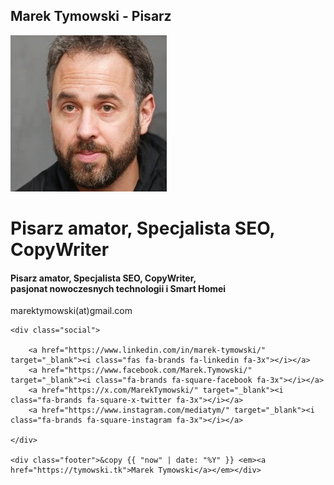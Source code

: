 ## Marek Tymowski - Pisarz

![Marek Tymowski](/assets/img/martym-logo-250x250.webp)

# Pisarz amator, Specjalista SEO, CopyWriter

 <h4>Pisarz amator, Specjalista SEO, CopyWriter,<br> pasjonat nowoczesnych technologii i Smart Homei</h4>
    <div class="contact">marektymowski(at)gmail.com</div>

    <div class="social">

        <a href="https://www.linkedin.com/in/marek-tymowski/" target="_blank"><i class="fas fa-brands fa-linkedin fa-3x"></i></a>
        <a href="https://www.facebook.com/Marek.Tymowski/" target="_blank"><i class="fa-brands fa-square-facebook fa-3x"></i></a>
        <a href="https://x.com/MarekTymowski/" target="_blank"><i class="fa-brands fa-square-x-twitter fa-3x"></i></a>
        <a href="https://www.instagram.com/mediatym/" target="_blank"><i class="fa-brands fa-square-instagram fa-3x"></i></a>
    
    </div>

    <div class="footer">&copy {{ "now" | date: "%Y" }} <em><a href="https://tymowski.tk">Marek Tymowski</a></em></div>


